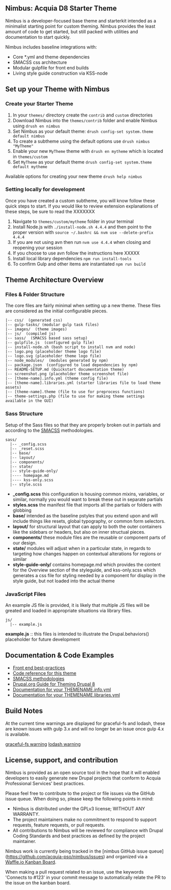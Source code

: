 ## Nimbus: Acquia D8 Starter Theme

Nimbus is a developer-focused base theme and starterkit intended as a minimalist starting point for custom theming. Nimbus provides the least amount of code to get started, but still packed with utilities and documentation to start quickly.

Nimbus includes baseline integrations with: 

* Core *.yml and theme dependencies
* SMACSS css architecture
* Modular gulpfile for front end builds
* Living style guide construction via KSS-node

## Set up your Theme with Nimbus

### Create your Starter Theme

1. In your `themes/` directory create the `contrib` and `custom` directories
2. Download Nimbus into the `themes/contrib` folder and enable Nimbus using `drush en nimbus`
3. Set Nimbus as your default theme: `drush config-set system.theme default nimbus`
4. To create a subtheme using the default options use `drush nimbus "MyTheme"`
5. Enable your new `MyTheme` theme with `drush en mytheme` which is located in `themes/custom`
6. Set `MyTheme` as your default theme `drush config-set system.theme default mytheme`

Available options for creating your new theme `drush help nimbus`

### Setting locally for development

Once you have created a custom subtheme, you will know follow these quick steps to start. If you would like to review extension explanations of these steps, be sure to read the XXXXXXX

1. Navigate to `themes/custom/mytheme` folder in your terminal
2. Install Node.js with `./install-node.sh 4.4.4` and then point to the proper version with `source ~/.bashrc && nvm use --delete-prefix 4.4.4` 
3. If you are not using avn then run `nvm use 4.4.4` when closing and reopening your session
4. If you choose to use avn follow the instructions here XXXXX
5. Install local library dependencies `npm run install-tools`
6. To confirm Gulp and other items are instantiated `npm run build`


## Theme Architecture Overview

### Files & Folder Structure

The core files are fairly minimal when setting up a new theme. These files are considered as the initial configurable pieces. 

```
|-- css/  (generated css) 
|-- gulp-tasks/ (modular gulp task files)
|-- images/  (theme images)
|-- js/  (compiled js)
|-- sass/  (SMACSS based sass setup)
|-- gulpfile.js  (configured gulp file) 
|-- install-node.sh (bash script to install nvm and node)
|-- logo.png (placeholder theme logo file)
|-- logo.svg (placeholder theme logo file)
|-- node_modules/  (modules generated by npm)
|-- package.json  (configured to load dependencies by npm)
|-- README-SETUP.md (Quickstart documentation theme)
|-- screenshot.png (placeholder theme screenshot file)
|-- [theme-name].info.yml (theme config file)
|-- [theme-name].libraries.yml (starter libraries file to load theme assets)
|-- [theme-name].theme (file to use for preprocess functions)
|-- theme-settings.php (file to use for making theme settings available in the GUI)

```

### Sass Structure

Setup of the Sass files so that they are properly broken out in partials and according to the [SMACSS](https://smacss.com/) methodologies.

```
sass/
  |-- _config.scss
  |-- _reset.scss
  |-- base/
  |-- layout/
  |-- components/
  |-- state/
  |-- style-guide-only/
  |---- homepage.md
  |---- kss-only.scss
  |-- style.scss
```

* **_config.scss** this configuration is housing common mixins, variables, or similar, normally you would want to break these out in separate partials
* **styles.scss**  the manifest file that imports all the partials or folders with globbing 
* **base/** intended as the baseline pstyles that you extend upon and will include things like resets, global typography, or common form selectors.
* **layout/**  for structural layout that can apply to both the outer containers like the sidebars or headers, but also on inner structual pieces.
* **components/** these module files are the reusable or component parts of our design.
* **state/** modules will adjust when in a particular state, in regards to targeting how changes happen on contextual alterations for regions or similar  
* **style-guide-only/** contains homepage.md which provides the content for the Overview section of the styleguide, and kss-only.scss which generates a css file for styling needed by a component for display in the style guide, but not loaded into the actual theme  



### JavaScript Files

An example JS file is provided, it is likely that multiple JS files will be greated and loaded in appropriate situations via library files.

```
js/
  |-- example.js
```

**example.js** :: this files is intended to illustrate the Drupal.behaviors() placeholder for future development


## Documentation & Code Examples


* [Front end best-practices](_theming-guide/front-end.md)
* [Code reference for this theme](_theming-guide/preprocessing.md)
* [SMACSS methodologies](https://smacss.com/) 
* [Drupal.org Guide for Theming Drupal 8](https://www.drupal.org/theme-guide/8) 
* [Documentation for your THEMENAME.info.yml](https://www.drupal.org/node/2349827)
* [Documentation for your THEMENAME.libraries.yml](https://www.drupal.org/theme-guide/8/assets)

## Build Notes

At the current time warnings are displayed for graceful-fs and lodash, these are known issues with gulp 3.x and will no longer be an issue once gulp 4.x is available.

[graceful-fs warning](https://github.com/gulpjs/gulp/issues/1571)
[lodash warning](https://github.com/gulpjs/gulp/issues/1485)

## License, support, and contribution

Nimbus is provided as an open source tool in the hope that it will enabled
developers to easily generate new Drupal projects that conform to Acquia 
Professional Services' best practices.

Please feel free to contribute to the project or file issues via the GitHub 
issue queue. When doing so, please keep the following points in mind:
 
* Nimbus is distributed under the GPLv3 license; WITHOUT ANY WARRANTY.
* The project maintainers make no commitment to respond to support requests, 
  feature requests, or pull requests.
* All contributions to Nimbus will be reviewed for compliance with Drupal Coding
  Standards and best practices as defined by the project maintainer.

Nimbus work is currently being tracked in the [nimbus GitHub issue queue]
(https://github.com/acquia-pso/nimbus/issues) and organized via a
[Waffle.io Kanban Board](https://waffle.io/acquia-pso/nimbus).

When making a pull request related to an issue, use the keywords 'Connects to #123' in your commit message to automatically relate the PR to the issue on the kanban board.
